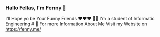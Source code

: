 ### Hallo Fellas, I'm Fenny 👋
I'll Hope yo be Your Funny Friends ❤️❤️❤️
👩‍🎓 I'm a student of Informatic Engineering #
🔅 For more Information About Me
    Visit my Website on https://fenny.me/
